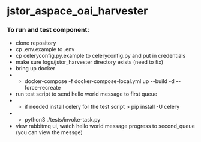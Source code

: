 # jstor_aspace_oai_harvester

### To run and test component:
- clone repository
- cp .env.example to .env
- cp celeryconfig.py.example to celeryconfig.py and put in credentials
- make sure logs/jstor_harvester directory exists (need to fix)
- bring up docker
- - docker-compose -f docker-compose-local.yml up --build -d --force-recreate
- run test script to send hello world message to first queue
- - if needed install celery for the test script > pip install -U celery
- - python3 ./tests/invoke-task.py
- view rabbitmq ui, watch hello world message progress to second_queue (you can view the messge)
